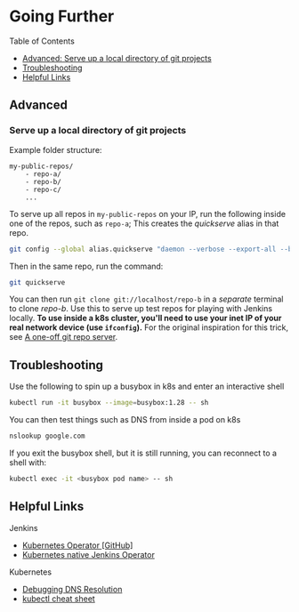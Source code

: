 # Going Further

Table of Contents
- [Advanced: Serve up a local directory of git projects](#Serve-up-a-local-directory-of-git-projects)
- [Troubleshooting](#Troubleshooting)
- [Helpful Links](#Helpful-Links)


## Advanced

### Serve up a local directory of git projects

Example folder structure:

```
my-public-repos/
    - repo-a/
    - repo-b/
    - repo-c/
    ...
```

To serve up all repos in `my-public-repos` on your IP, run the following inside one of the repos,
such as `repo-a`; This creates the _quickserve_ alias in that repo.

```bash
git config --global alias.quickserve "daemon --verbose --export-all --base-path=../ --reuseaddr"
```

Then in the same repo, run the command:

```bash
git quickserve
```

You can then run `git clone git://localhost/repo-b` in a _separate_ terminal to clone _repo-b_.
Use this to serve up test repos for playing with Jenkins locally.
**To use inside a k8s cluster, you'll need to use your inet IP of your real network device (use `ifconfig`).**
For the original inspiration for this trick, see
[A one-off git repo server](https://datagrok.org/git/git-serve/).

## Troubleshooting

Use the following to spin up a busybox in k8s and enter an interactive shell
```bash
kubectl run -it busybox --image=busybox:1.28 -- sh
```
You can then test things such as DNS from inside a pod on k8s
```bash
nslookup google.com
```

If you exit the busybox shell, but it is still running, you can reconnect
to a shell with:

```bash
kubectl exec -it <busybox pod name> -- sh
```

## Helpful Links

Jenkins
- [Kubernetes Operator [GitHub]](https://github.com/jenkinsci/kubernetes-operator)
- [Kubernetes native Jenkins Operator](https://medium.com/virtuslab/kubernetes-native-jenkins-operator-cbdfbbecf744)

Kubernetes
- [Debugging DNS Resolution](https://kubernetes.io/docs/tasks/administer-cluster/dns-debugging-resolution/)
- [kubectl cheat sheet](https://kubernetes.io/docs/reference/kubectl/cheatsheet/)

